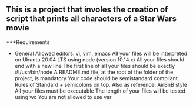 ## This is a project that involes the creation of script that prints all characters of a Star Wars movie

***Requirements
* General
Allowed editors: vi, vim, emacs
All your files will be interpreted on Ubuntu 20.04 LTS using node (version 10.14.x)
All your files should end with a new line
The first line of all your files should be exactly #!/usr/bin/node
A README.md file, at the root of the folder of the project, is mandatory
Your code should be semistandard compliant. Rules of Standard + semicolons on top. Also as reference: AirBnB style
All your files must be executable
The length of your files will be tested using wc
You are not allowed to use var
